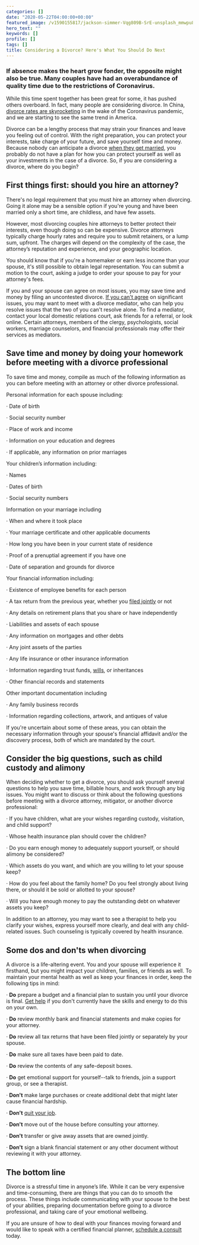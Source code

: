 ```yaml
---
categories: []
date: "2020-05-22T04:00:00+00:00"
featured_image: /v1590155817/jackson-simmer-Vqg809B-SrE-unsplash_mmwpu8.jpg
hero_text: ""
keywords: []
profile: []
tags: []
title: Considering a Divorce? Here's What You Should Do Next
---
```

### If absence makes the heart grow fonder, the opposite might also be true. Many couples have had an overabundance of quality time due to the restrictions of Coronavirus.

While this time spent together has been great for some, it has pushed others overboard. In fact, many people are considering divorce. In China, [divorce rates are skyrocketing](http://www.yueyang.gov.cn/mlzfw/28966/28968/28974/content_1668797.html) in the wake of the Coronavirus pandemic, and we are starting to see the same trend in America.

Divorce can be a lengthy process that may strain your finances and leave you feeling out of control. With the right preparation, you can protect your interests, take charge of your future, and save yourself time and money. Because nobody can anticipate a divorce [when they get married](https://navalign.com/updates/good-financial-steps-to-take-when-you-get-married/), you probably do not have a plan for how you can protect yourself as well as your investments in the case of a divorce. So, if you are considering a divorce, where do you begin?

## First things first: should you hire an attorney?

There's no legal requirement that you must hire an attorney when divorcing. Going it alone may be a sensible option if you're young and have been married only a short time, are childless, and have few assets.

However, most divorcing couples hire attorneys to better protect their interests, even though doing so can be expensive. Divorce attorneys typically charge hourly rates and require you to submit retainers, or a lump sum, upfront. The charges will depend on the complexity of the case, the attorney’s reputation and experience, and your geographic location.

You should know that if you're a homemaker or earn less income than your spouse, it's still possible to obtain legal representation. You can submit a motion to the court, asking a judge to order your spouse to pay for your attorney's fees.

If you and your spouse can agree on most issues, you may save time and money by filing an uncontested divorce. [If you can't agree](https://navalign.com/updates/why-couples-disagree-about-money/) on significant issues, you may want to meet with a divorce mediator, who can help you resolve issues that the two of you can't resolve alone. To find a mediator, contact your local domestic relations court, ask friends for a referral, or look online. Certain attorneys, members of the clergy, psychologists, social workers, marriage counselors, and financial professionals may offer their services as mediators.

## Save time and money by doing your homework before meeting with a divorce professional

To save time and money, compile as much of the following information as you can before meeting with an attorney or other divorce professional.

Personal information for each spouse including:

· Date of birth

· Social security number

· Place of work and income

· Information on your education and degrees

· If applicable, any information on prior marriages

Your children’s information including:

· Names

· Dates of birth

· Social security numbers

Information on your marriage including

· When and where it took place

· Your marriage certificate and other applicable documents

· How long you have been in your current state of residence

· Proof of a prenuptial agreement if you have one

· Date of separation and grounds for divorce

Your financial information including:

· Existence of employee benefits for each person

· A tax return from the previous year, whether you [filed jointly](https://navalign.com/updates/to-file-jointly-or-not-to-file-jointly-that-s-the-question/) or not

· Any details on retirement plans that you share or have independently

· Liabilities and assets of each spouse

· Any information on mortgages and other debts

· Any joint assets of the parties

· Any life insurance or other insurance information

· Information regarding trust funds, [wills](https://navalign.com/updates/wills-the-cornerstone-of-your-estate-plan/), or inheritances

· Other financial records and statements

Other important documentation including

· Any family business records

· Information regarding collections, artwork, and antiques of value

If you're uncertain about some of these areas, you can obtain the necessary information through your spouse's financial affidavit and/or the discovery process, both of which are mandated by the court.

## Consider the big questions, such as child custody and alimony

When deciding whether to get a divorce, you should ask yourself several questions to help you save time, billable hours, and work through any big issues. You might want to discuss or think about the following questions before meeting with a divorce attorney, mitigator, or another divorce professional:

· If you have children, what are your wishes regarding custody, visitation, and child support?

· Whose health insurance plan should cover the children?

· Do you earn enough money to adequately support yourself, or should alimony be considered?

· Which assets do you want, and which are you willing to let your spouse keep?

· How do you feel about the family home? Do you feel strongly about living there, or should it be sold or allotted to your spouse?

· Will you have enough money to pay the outstanding debt on whatever assets you keep?

In addition to an attorney, you may want to see a therapist to help you clarify your wishes, express yourself more clearly, and deal with any child-related issues. Such counseling is typically covered by health insurance.

## Some dos and don'ts when divorcing

A divorce is a life-altering event. You and your spouse will experience it firsthand, but you might impact your children, families, or friends as well. To maintain your mental health as well as keep your finances in order, keep the following tips in mind:

· **Do** prepare a budget and a financial plan to sustain you until your divorce is final. [Get help](https://navalign.com/what-we-do/fiduciary-financial-planning/) if you don't currently have the skills and energy to do this on your own.

· **Do** review monthly bank and financial statements and make copies for your attorney.

· **Do** review all tax returns that have been filed jointly or separately by your spouse.

· **Do** make sure all taxes have been paid to date.

· **Do** review the contents of any safe-deposit boxes.

· **Do** get emotional support for yourself--talk to friends, join a support group, or see a therapist.

· **Don't** make large purchases or create additional debt that might later cause financial hardship.

· **Don't** [quit your job](https://navalign.com/updates/is-this-the-season-to-change-jobs/).

· **Don't** move out of the house before consulting your attorney.

· **Don't** transfer or give away assets that are owned jointly.

· **Don't** sign a blank financial statement or any other document without reviewing it with your attorney.

## The bottom line

Divorce is a stressful time in anyone’s life. While it can be very expensive and time-consuming, there are things that you can do to smooth the process. These things include communicating with your spouse to the best of your abilities, preparing documentation before going to a divorce professional, and taking care of your emotional wellbeing.

If you are unsure of how to deal with your finances moving forward and would like to speak with a certified financial planner, [schedule a consult](https://navalign.com/what-we-do/fiduciary-financial-planning/) today.
